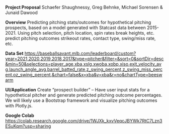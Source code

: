 **Project Proposal**
Schaefer Shaughnessy, Greg Behnke, Michael Sorensen & Junaid Dawood

**Overview**
Predicting pitching stats/outcomes for hypothetical pitching prospects, based on a model generated with Statcast data between 2015-2021. Using pitch selection, pitch location, spin rates break heights, etc. predict pitching outcomes strikeout rates, contact type, swing/miss rate, etc.

**Data Set**
https://baseballsavant.mlb.com/leaderboard/custom?year=2021,2020,2019,2018,2017&type=pitcher&filter=&sort=0&sortDir=desc&min=50&selections=player_age,xba,xslg,xwoba,xobp,xiso,exit_velocity_avg,launch_angle_avg,barrel_batted_rate,z_swing_percent,z_swing_miss_percent,oz_swing_percent,&chart=false&x=xba&y=xba&r=no&chartType=beeswarm

**UI/Application**
Create “prospect builder” – Have user input stats for a hypothetical pitcher and generate predicted pitching outcome percentages. We will likely use a Bootstrap framework and visualize pitching outcomes with Plotly.js.

**Google Colab**
https://colab.research.google.com/drive/1WJXk_kxvVeqcJBYWk7RtC7Lzn3ESuKqm?usp=sharing
